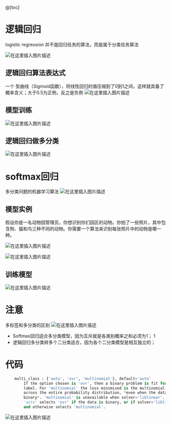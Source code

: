 @[toc]
# 逻辑回归
logistic regression 并不是回归任务的算法，而是属于分类任务算法

![在这里插入图片描述](https://i-blog.csdnimg.cn/direct/cb2c448641eb43778370fe83f13da7ac.png)
## 逻辑回归算法表达式
一个 型曲线（Sigmoid函数），将线性回归的值压缩到了0到1之间，这样就具备了概率含义；大于0.5为正例，反之是负例
![在这里插入图片描述](https://i-blog.csdnimg.cn/direct/b82bdf2a84bd432b9290d187138f498d.png)

## 模型训练
![在这里插入图片描述](https://i-blog.csdnimg.cn/direct/2391e51bc57f490688326ce8604b166f.png)

## 逻辑回归做多分类

![在这里插入图片描述](https://i-blog.csdnimg.cn/direct/bfe06925df034365bb637365e1b76a5a.png)


# softmax回归
多分类问题的机器学习算法
![在这里插入图片描述](https://i-blog.csdnimg.cn/direct/b9b310815632423b9a9114ae8b825848.png)
## 模型实例

假设你是一名动物园管理员，你想识别你们园区的动物。你拍了一些照片，其中包含狗、猫和鸟三种不同的动物。你需要一个算法来识别每张照片中的动物是哪一种。

![在这里插入图片描述](https://i-blog.csdnimg.cn/direct/87ddea454c504616aec0d1f2b664a82a.png)

![在这里插入图片描述](https://i-blog.csdnimg.cn/direct/c92b7a3018dd442f90c3d395115bdd42.png)
## 训练模型

![在这里插入图片描述](https://i-blog.csdnimg.cn/direct/75b3f81ee60542d9ab7c92da79b714c9.png)

# 注意
多标签和多分类的区别
![在这里插入图片描述](https://i-blog.csdnimg.cn/direct/77273873401947b0aee9f585f8cc4968.png)

- Softmax回归适合多分类模型，因为互斥就是各类别概率之和必须为1； 1
- 逻辑回归多分类转多个二分类适合，因为各个二分类模型是相互独立的；

# 代码

```python
    multi_class : {'auto', 'ovr', 'multinomial'}, default='auto'
        If the option chosen is 'ovr', then a binary problem is fit for each
        label. For 'multinomial' the loss minimised is the multinomial loss fit
        across the entire probability distribution, *even when the data is
        binary*. 'multinomial' is unavailable when solver='liblinear'.
        'auto' selects 'ovr' if the data is binary, or if solver='liblinear',
        and otherwise selects 'multinomial'.
```




![在这里插入图片描述](https://i-blog.csdnimg.cn/direct/2ce2e000377d40e5b90a16e9c7bb2dcb.png)
